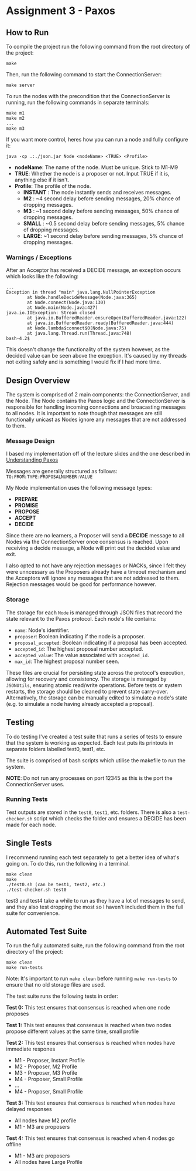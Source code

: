 # Assignment 3 - Paxos
## How to Run 
To compile the project run the following command from the root directory of the project:
```
make
```

Then, run the following command to start the ConnectionServer:
```
make server
```

To run the nodes with the precondition that the ConnectionServer is running, run the following commands in separate terminals:
```
make m1
make m2 
...
make m3
```

If you want more control, heres how you can run a node and fully configure it:

```
java -cp .:./json.jar Node <nodeName> <TRUE> <Profile>
```
* **nodeName**: The name of the node. Must be unique. Stick to M1-M9
* **TRUE**: Whether the node is a proposer or not. Input TRUE if it is, anything else if it isn't.
* **Profile**: The profile of the node. 
    * **INSTANT** : The node instantly sends and receives messages.
    * **M2** : ~4 second delay before sending messages, 20% chance of dropping messages.
    * **M3** : ~1 second delay before sending messages, 50% chance of dropping messages.
    * **SMALL** : ~0.5 second delay before sending messages, 5% chance of dropping messages.
    * **LARGE**: ~1 second delay before sending messages, 5% chance of dropping messages.

### Warnings / Exceptions 
After an Acceptor has received a DECIDE message, an exception occurs which looks like the following: 
```
...
Exception in thread "main" java.lang.NullPointerException
        at Node.handleDecideMessage(Node.java:365)
        at Node.connect(Node.java:130)
        at Node.main(Node.java:427)
java.io.IOException: Stream closed
        at java.io.BufferedReader.ensureOpen(BufferedReader.java:122)
        at java.io.BufferedReader.ready(BufferedReader.java:444)
        at Node.lambda$connect$0(Node.java:75)
        at java.lang.Thread.run(Thread.java:748)
bash-4.2$ 
```
This doesn't change the functionality of the system however, as the decided value can be seen above the exception. 
It's caused by my threads not exiting safely and is something I would fix if I had more time.

## Design Overview 
The system is comprised of 2 main components: the ConnectionServer, and the Node. The Node contains the Paxos logic and the ConnectionServer is responsible for handling incoming connections and broacasting messages to all nodes. It is important to note though that messages are still functionally unicast as Nodes ignore any messages that are not addressed to them.

### Message Design 
I based my implementation off of the lecture slides and the one described in [Understanding Paxos](https://people.cs.rutgers.edu/~pxk/417/notes/paxos.html)

Messages are generally structured as follows: ```TO:FROM:TYPE:PROPOSALNUMBER:VALUE```

My Node implementation uses the following message types:
- **PREPARE** 
- **PROMISE**
- **PROPOSE**
- **ACCEPT**
- **DECIDE**

Since there are no learners, a Proposer will send a **DECIDE** message to all Nodes via the ConnectionServer once consensus is reached. Upon receiving a decide message, a Node will print out the decided value and exit.

I also opted to not have any rejection messages or NACKs, since I felt they were unncessary as the Proposers already have a timeout mechanism and the Acceptors will ignore any messages that are not addressed to them. Rejection messages would be good for performance however. 

### Storage

The storage for each `Node` is managed through JSON files that record the state relevant to the Paxos protocol. Each node's file contains:

- `name`: Node's identifier.
- `proposer`: Boolean indicating if the node is a proposer.
- `proposal_accepted`: Boolean indicating if a proposal has been accepted.
- `accepted_id`: The highest proposal number accepted.
- `accepted_value`: The value associated with `accepted_id`.
- `max_id`: The highest proposal number seen.

These files are crucial for persisting state across the protocol's execution, allowing for recovery and consistency. The storage is managed by `JSONUtils`, ensuring atomic read/write operations. Before tests or system restarts, the storage should be cleaned to prevent state carry-over. Alternatively, the storage can be manually edited to simulate a node's state (e.g. to simulate a node having already accepted a proposal).

## Testing
To do testing I've created a test suite that runs a series of tests to ensure that the system is working as expected. Each test puts its printouts in separate folders labelled test0, test1, etc.

The suite is comprised of bash scripts which utilise the makefile to run the system. 

**NOTE**: Do not run any processes on port 12345 as this is the port the ConnectionServer uses.

### Running Tests
Test outputs are stored in the `test0`, `test1`, etc. folders.
There is also a `test-checker.sh` script which checks the folder and ensures a DECIDE has been made for each node. 

## Single Tests 
I recommend running each test separately to get a better idea of what's going on. To do this, run the following in a terminal.
```
make clean
make
./test0.sh (can be test1, test2, etc.)
./test-checker.sh test0
```

test3 and test4 take a while to run as they have a lot of messages to send, and they also test dropping the most so I haven't included them in the full suite for convenience.

## Automated Test Suite
To run the fully automated suite, run the following command from the root directory of the project:

```
make clean
make run-tests 
```

Note: It's important to run `make clean` before running `make run-tests` to ensure that no old storage files are used.

The test suite runs the following tests in order:

**Test 0:** This test ensures that consensus is reached when one node proposes 

**Test 1:** This test ensures that consensus is reached when two nodes propose different values at the same time, small profile

**Test 2:** This test ensures that consensus is reached when nodes have immediate respones

* M1 - Proposer, Instant Profile
* M2 - Proposer, M2 Profile
* M3 - Proposer, M3 Profile
* M4 - Proposer, Small Profile
* ...
* M4 - Proposer, Small Profile

**Test 3:** This test ensures that consensus is reached when nodes have delayed responses
* All nodes have M2 profile
* M1 - M3 are proposers

**Test 4:** This test ensures that consensus is reached when 4 nodes go offline
* M1 - M3 are proposers
* All nodes have Large Profile



